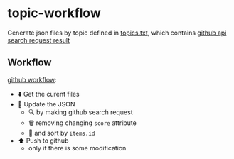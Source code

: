 # topic-workflow

Generate json files by topic defined in [topics.txt](topics.txt),
which contains [github api search request result](https://developer.github.com/v3/search/#search-topics)


## Workflow

[github workflow](.github/workflows/update.yml):
* ⬇️ Get the curent files
* 🔄 Update the JSON
  * 🔍 by making github search request
  * 🗑 removing changing `score` attribute
  * 🔀 and sort by `items.id`
* ⬆️ Push to github
  * only if there is some modification
